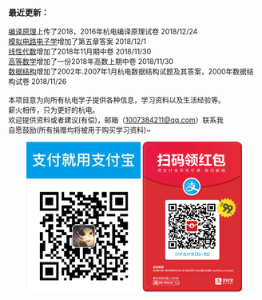 ### 最近更新：</br>
[编译原理](https://github.com/FengGuanxi/HDU-Experience/tree/master/%E5%AD%A6%E4%B9%A0/%E7%BC%96%E8%AF%91%E5%8E%9F%E7%90%86/%E8%AF%95%E5%8D%B7)上传了2018，2016年杭电编译原理试卷 2018/12/24</br>
[模拟电路电子学](https://github.com/FengGuanxi/HDU-Experience/tree/master/%E5%AD%A6%E4%B9%A0/%E7%94%B5%E8%B7%AF%E4%B8%8E%E6%A8%A1%E6%8B%9F%E7%94%B5%E5%AD%90%E6%8A%80%E6%9C%AF%E5%9F%BA%E7%A1%80)增加了第五章答案 2018/12/1</br>
[线性代数](https://github.com/FengGuanxi/HDU-Experience/tree/master/%E5%AD%A6%E4%B9%A0/%E7%BA%BF%E6%80%A7%E4%BB%A3%E6%95%B0/%E8%AF%95%E5%8D%B7)增加了2018年11月期中卷 2018/11/30</br>
[高等数学](https://github.com/FengGuanxi/HDU-Experience/tree/master/%E5%AD%A6%E4%B9%A0/%E9%AB%98%E7%AD%89%E6%95%B0%E5%AD%A6)增加了一份2018年高数上期中卷 2018/11/30</br>
[数据结构](https://github.com/FengGuanxi/HDU-Experience/tree/master/%E5%AD%A6%E4%B9%A0/%E6%95%B0%E6%8D%AE%E7%BB%93%E6%9E%84)增加了2002年.2007年1月杭电数据结构试题及其答案，2000年数据结构试卷 2018/11/26</br>
</br>
本项目意为向所有杭电学子提供各种信息，学习资料以及生活经验等。</br>
薪火相传，只为更好的杭电。</br>
欢迎提供资料或者建议(有偿)，邮箱（1007384211@qq.com）联系我</br>
自愿鼓励(所有捐赠均将被用于购买学习资料)~

<div align="center">
  <img src="https://raw.githubusercontent.com/FengGuanxi/GitHub-/master/%E6%94%AF%E4%BB%98%E5%AE%9D.jpg" height="300px" alt="支付宝打赏" >
  <img src="https://github.com/FengGuanxi/GitHub-/blob/master/%E5%86%AF%E5%86%A0%E7%8E%BA%E7%9A%84%E7%BA%A2%E5%8C%85%E4%BA%8C%E7%BB%B4%E7%A0%81.PNG" height="300px" alt="扫我领红包" >
</div>



